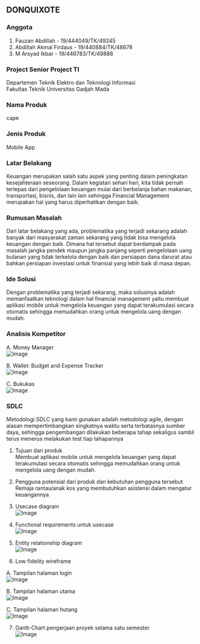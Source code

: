 ## DONQUIXOTE

### Anggota  
1. Fauzan Abdillah - 19/444049/TK/49245
2. Abdillah Akmal Firdaus - 19/440884/TK/48678
3. M Arsyad Ikbar - 19/446783/TK/49888

### Project Senior Project TI
Departemen Teknik Elektro dan Teknologi Informasi  
Fakultas Teknik Universitas Gadjah Mada


### Nama Produk  
cape  

### Jenis Produk  
Mobile App  

### Latar Belakang  
Keuangan merupakan salah satu aspek yang penting dalam peningkatan kesejahteraan seseorang. Dalam kegiatan sehari hari, kita tidak pernah terlepas dari pengelolaan keuangan mulai dari berbelanja bahan makanan, transportasi, bisnis, dan lain lain sehingga Financial Management merupakan hal yang harus diperhatikan dengan baik.  

### Rumusan Masalah  
Dari latar belakang yang ada, problematika yang terjadi sekarang adalah banyak dari masyarakat zaman sekarang yang tidak bisa mengelola keuangan dengan baik. Dimana hal tersebut dapat berdampak pada masalah jangka pendek maupun jangka panjang seperti pengelolaan uang bulanan yang tidak terkelola dengan baik dan persiapan dana darurat atau bahkan persiapan investasi untuk finansial yang lebih baik di masa depan.  

### Ide Solusi  
Dengan problematika yang terjadi sekarang, maka solusinya adalah memanfaatkan teknologi dalam hal financial management yaitu membuat aplikasi mobile untuk mengelola keuangan yang dapat terakumulasi secara otomatis sehingga memudahkan orang untuk mengelola uang dengan mudah.  

### Analisis Kompetitor  

A. Money Manager  
![Image](https://cdn.discordapp.com/attachments/692746506079567962/950314245357178890/unknown.png)

B. Wallet: Budget and Expense Tracker  
![Image](https://cdn.discordapp.com/attachments/692746506079567962/950314348142809148/unknown.png)

C. Bukukas  
![Image](https://cdn.discordapp.com/attachments/692746506079567962/950315001883803648/unknown.png)


### SDLC

Metodologi SDLC yang kami gunakan adalah metodologi agile, dengan alasan mempertimbangkan singkatnya waktu serta terbatasnya sumber daya, sehingga pengembangan dilakukan beberapa tahap sekaligus sambil terus menerus melakukan test tiap tahapannya  

1. Tujuan dari produk  
Membuat aplikasi mobile untuk mengelola keuangan yang dapat terakumulasi secara otomatis sehingga memudahkan orang untuk mengelola uang dengan mudah.  

2. Pengguna potensial dari produk dan kebutuhan pengguna tersebut  
Remaja rantau/anak kos yang membutuhkan asistensi dalam mengatur keuangannya  

3. Usecase diagram   
![Image](https://cdn.discordapp.com/attachments/692746506079567962/952867338825392138/usecase_diagram_cape.png)  

4. Functional requirements untuk usecase   
![Image](https://cdn.discordapp.com/attachments/692746506079567962/952867250338160650/unknown.png)  

5. Entity relationship diagram  
![Image](https://cdn.discordapp.com/attachments/692746506079567962/952867103373950986/unknown.png)  

6. Low fidelity wireframe  

A. Tampilan halaman login  
![Image](https://cdn.discordapp.com/attachments/692746506079567962/952865209352093716/unknown.png)  

B. Tampilan halaman utama  
![Image](https://cdn.discordapp.com/attachments/692746506079567962/952866659218108477/unknown.png)   

C. Tampilan halaman hutang   
![Image](https://cdn.discordapp.com/attachments/692746506079567962/952866749999624202/unknown.png)  

7. Gantt-Chart pengerjaan proyek selama satu semester  
![Image](https://cdn.discordapp.com/attachments/692746506079567962/952867064085880872/unknown.png)





